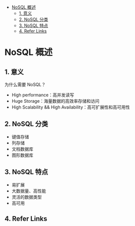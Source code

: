 - [NoSQL 概述](#nosql-概述)
  - [1. 意义](#1-意义)
  - [2. NoSQL 分类](#2-nosql-分类)
  - [3. NoSQL 特点](#3-nosql-特点)
  - [4. Refer Links](#4-refer-links)

# NoSQL 概述

## 1. 意义

为什么需要 NoSQL？
- High performance：高并发读写
- Huge Storage：海量数据的高效率存储和访问
- High Scalability && High Availability：高可扩展性和高可用性

## 2. NoSQL 分类

- 键值存储
- 列存储
- 文档数据库
- 图形数据库

## 3. NoSQL 特点

- 易扩展
- 大数据量、高性能
- 灵活的数据类型
- 高可用

## 4. Refer Links